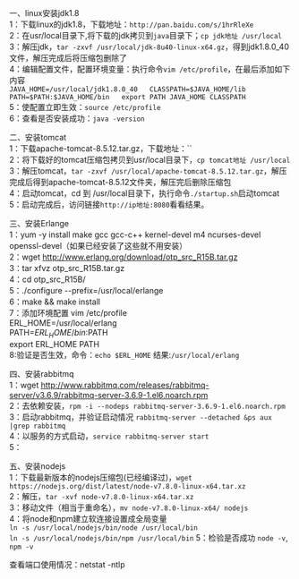 一、linux安装jdk1.8  
1：下载linux的jdk1.8，下载地址：`http://pan.baidu.com/s/1hrRleXe`  
2：在usr/local目录下,将下载的jdk拷贝到`java`目录下；`cp jdk地址 /usr/local`  
3：解压jdk，`tar -zxvf /usr/local/jdk-8u40-linux-x64.gz`，得到jdk1.8.0_40文件，解压完成后将压缩包删除了  
4：编辑配置文件，配置环境变量：执行命令`vim /etc/profile`，在最后添加如下内容  
`JAVA_HOME=/usr/local/jdk1.8.0_40  
CLASSPATH=$JAVA_HOME/lib  
PATH=$PATH:$JAVA_HOME/bin  
export PATH JAVA_HOME CLASSPATH`  
5：使配置立即生效：`source /etc/profile`  
6：查看是否安装成功：`java -version`  

二、安装tomcat  
1：下载apache-tomcat-8.5.12.tar.gz，下载地址：``  
2：将下载好的tomcat压缩包拷贝到usr/local目录下，`cp tomcat地址 /usr/local`  
3：解压tomcat，`tar -zxvf /usr/local/apache-tomcat-8.5.12.tar.gz`，解压完成后得到apache-tomcat-8.5.12文件夹，解压完后删除压缩包  
4：启动tomcat，cd 到 /usr/local目录下，执行命令` ./startup.sh `启动tomcat  
5：启动完成后，访问链接`http://ip地址:8080`看看结果。  


三、安装Erlange  
1：yum -y install make gcc gcc-c++ kernel-devel m4 ncurses-devel openssl-devel（如果已经安装了这些就不用安装）  
2：wget http://www.erlang.org/download/otp_src_R15B.tar.gz  
3：tar xfvz otp_src_R15B.tar.gz  
4：cd otp_src_R15B/  
5：./configure --prefix=/usr/local/erlange  
6：make && make install  
7：添加环境配置 vim /etc/profile  
ERL_HOME=/usr/local/erlang    
PATH=$ERL_HOME/bin:$PATH    
export ERL_HOME PATH    
8:验证是否生效，命令：`echo $ERL_HOME` 结果:`/usr/local/erlang`  

四、安装rabbitmq  
1：wget http://www.rabbitmq.com/releases/rabbitmq-server/v3.6.9/rabbitmq-server-3.6.9-1.el6.noarch.rpm  
2：去依赖安装，`rpm -i --nodeps rabbitmq-server-3.6.9-1.el6.noarch.rpm`  
3：启动rabbitmq，并验证启动情况 `rabbitmq-server --detached &ps aux |grep rabbitmq`  
4：以服务的方式启动，`service rabbitmq-server start`  
5：  


五、安装nodejs  
1：下载最新版本的nodejs压缩包(已经编译过)，`wget https://nodejs.org/dist/latest/node-v7.8.0-linux-x64.tar.xz`    
2：解压，`tar -xvf node-v7.8.0-linux-x64.tar.xz`  
3：移动文件（相当于重命名），`mv node-v7.8.0-linux-x64/ nodejs`  
4：将node和npm建立软连接设置成全局变量   
`ln -s /usr/local/nodejs/bin/node /usr/local/bin`  
`ln -s /usr/local/nodejs/bin/npm /usr/local/bin`
5：检验是否成功 `node -v`, `npm -v`  


查看端口使用情况：netstat -ntlp  
